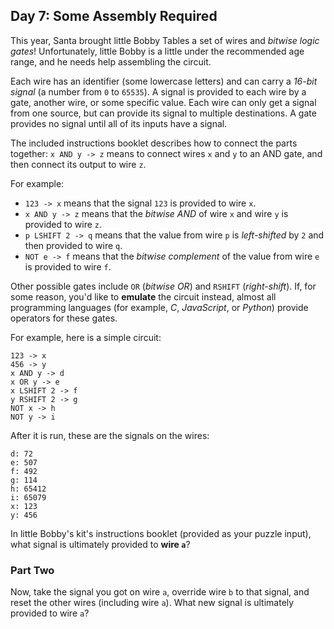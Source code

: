 ## Day 7: Some Assembly Required

This year, Santa brought little Bobby Tables a set of wires and *bitwise logic gates*! Unfortunately, little Bobby is a little under the recommended age range, and he needs help assembling the circuit.

Each wire has an identifier (some lowercase letters) and can carry a *16-bit signal* (a number from `0` to `65535`). A signal is provided to each wire by a gate, another wire, or some specific value. Each wire can only get a signal from one source, but can provide its signal to multiple destinations. A gate provides no signal until all of its inputs have a signal.

The included instructions booklet describes how to connect the parts together: `x AND y -> z` means to connect wires `x` and `y` to an AND gate, and then connect its output to wire `z`.

For example:

- `123 -> x` means that the signal `123` is provided to wire `x`.
- `x AND y -> z` means that the *bitwise AND* of wire `x` and wire `y` is provided to wire `z`.
- `p LSHIFT 2 -> q` means that the value from wire `p` is *left-shifted* by `2` and then provided to wire `q`.
- `NOT e -> f` means that the *bitwise complement* of the value from wire `e` is provided to wire `f`.

Other possible gates include `OR` (*bitwise OR*) and `RSHIFT` (*right-shift*). If, for some reason, you'd like to **emulate** the circuit instead, almost all programming languages (for example, *C*, *JavaScript*, or *Python*) provide operators for these gates.

For example, here is a simple circuit:

```
123 -> x
456 -> y
x AND y -> d
x OR y -> e
x LSHIFT 2 -> f
y RSHIFT 2 -> g
NOT x -> h
NOT y -> i
```

After it is run, these are the signals on the wires:

```
d: 72
e: 507
f: 492
g: 114
h: 65412
i: 65079
x: 123
y: 456
```

In little Bobby's kit's instructions booklet (provided as your puzzle input), what signal is ultimately provided to **wire `a`**?

### Part Two

Now, take the signal you got on wire `a`, override wire `b` to that signal, and reset the other wires (including wire `a`). What new signal is ultimately provided to wire `a`?
